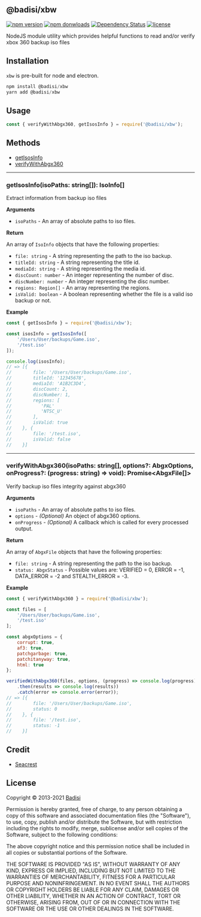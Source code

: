 @badisi/xbw
--------------
[![npm version](https://img.shields.io/npm/v/@badisi/xbw.svg?logo=npm&logoColor=fff&label=NPM+package&color=limegreen)](https://npm.im/@badisi/xbw) [![npm donwloads](https://img.shields.io/npm/dm/@badisi/xbw.svg)](https://npmcharts.com/compare/@badisi/xbw?minimal=true) [![Dependency Status](https://img.shields.io/david/Badisi/xbw.svg)](https://david-dm.org/Badisi/xbw) [![license](https://img.shields.io/badge/license-custom-blue)](https://github.com/Badisi/xbw/blob/master/LICENSE)

NodeJS module utility which provides helpful functions to read and/or verify xbox 360 backup iso files

## Installation

`xbw` is pre-built for node and electron.

```js
npm install @badisi/xbw
yarn add @badisi/xbw
```

## Usage

```js
const { verifyWithAbgx360, getIsosInfo } = require('@badisi/xbw');
```


## Methods

* [getIsosInfo](#getIsosInfo)
* [verifyWithAbgx360](#verifyWithAbgx360)

---------------------------------------

<a name="getIsosInfo" />

### getIsosInfo(isoPaths: string[]): IsoInfo[]

Extract information from backup iso files

__Arguments__

* `isoPaths` - An array of absolute paths to iso files.

__Return__

An array of `IsoInfo` objects that have the following properties:

* `file: string` - A string representing the path to the iso backup.
* `titleId: string` - A string representing the title id.
* `mediaId: string` - A string representing the media id.
* `discCount: number` - An integer representing the number of disc.
* `discNumber: number` - An integer representing the disc number.
* `regions: Region[]` - An array representing the regions.
* `isValid: boolean` - A boolean representing whether the file is a valid iso backup or not.

__Example__

```js
const { getIsosInfo } = require('@badisi/xbw');

const isosInfo = getIsosInfo([
    '/Users/User/backups/Game.iso',
    '/test.iso'
]);

console.log(isosInfo);
// => [{
//        file: '/Users/User/backups/Game.iso',
//        titleId: '12345678',
//        mediaId: 'A1B2C3D4',
//        discCount: 2,
//        discNumber: 1,
//        regions: [
//           'PAL'
//           'NTSC_U'
//        ],
//        isValid: true
//    }, {
//        file: '/test.iso',
//        isValid: false
//    }]
```

---------------------------------------

<a name="verifiyWithAbgx360" />

### verifyWithAbgx360(isoPaths: string[], options?: AbgxOptions, onProgress?: (progress: string) => void): Promise<AbgxFile[]>

Verify backup iso files integrity against abgx360

__Arguments__

* `isoPaths` - An array of absolute paths to iso files.
* `options` - *(Optional)* An object of abgx360 options.
* `onProgress` - *(Optional)* A callback which is called for every processed output.

__Return__

An array of `AbgxFile` objects that have the following properties:

* `file: string` - A string representing the path to the iso backup.
* `status: AbgxStatus` - Possible values are: VERIFIED = 0, ERROR = -1, DATA_ERROR = -2 and STEALTH_ERROR = -3.

__Example__

```js
const { verifyWithAbgx360 } = require('@badisi/xbw');

const files = [
    '/Users/User/backups/Game.iso',
    '/test.iso'
];

const abgxOptions = {
    corrupt: true,
    af3: true,
    patchgarbage: true,
    patchitanyway: true,
    html: true
};

verifiedWithAbgx360(files, options, (progress) => console.log(progress))
    .then(results => console.log(results))
    .catch(error => console.error(error));
// => [{
//        file: '/Users/User/backups/Game.iso',
//        status: 0
//    }, {
//        file: '/test.iso',
//        status: -1
//    }]
```

Credit
------

- [Seacrest](http://abgx360.xecuter.com/)


License
-------

Copyright © 2013-2021 [Badisi](https://github.com/Badisi)

Permission is hereby granted, free of charge, to any person obtaining
a copy of this software and associated documentation files (the
"Software"), to use, copy, publish and/or distribute the Software,
but with restriction including the rights to modify, merge, sublicense
and/or sell copies of the Software, subject to the following
conditions:

The above copyright notice and this permission notice shall be
included in all copies or substantial portions of the Software.

THE SOFTWARE IS PROVIDED "AS IS", WITHOUT WARRANTY OF ANY KIND,
EXPRESS OR IMPLIED, INCLUDING BUT NOT LIMITED TO THE WARRANTIES OF
MERCHANTABILITY, FITNESS FOR A PARTICULAR PURPOSE AND
NONINFRINGEMENT. IN NO EVENT SHALL THE AUTHORS OR COPYRIGHT HOLDERS BE
LIABLE FOR ANY CLAIM, DAMAGES OR OTHER LIABILITY, WHETHER IN AN ACTION
OF CONTRACT, TORT OR OTHERWISE, ARISING FROM, OUT OF OR IN CONNECTION
WITH THE SOFTWARE OR THE USE OR OTHER DEALINGS IN THE SOFTWARE.
